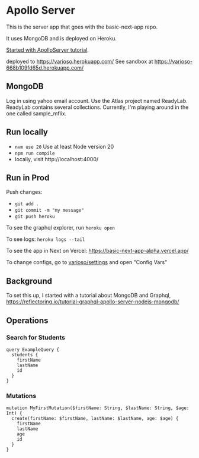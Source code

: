 # Apollo Server

This is the server app that goes with the basic-next-app repo.

It uses MongoDB and is deployed on Heroku.

[Started with ApolloServer tutorial](https://www.apollographql.com/docs/apollo-server/getting-started/).

deployed to https://varioso.herokuapp.com/
See sandbox at https://varioso-668b109fd65d.herokuapp.com/

## MongoDB

Log in using yahoo email account.
Use the Atlas project named ReadyLab.
ReadyLab contains several collections.
Currently, I'm playing around in the one called sample_mflix.

## Run locally

- `nvm use 20` Use at least Node version 20
- `npm run compile`
- locally, visit http://localhost:4000/

## Run in Prod

Push changes:

- `git add .`
- `git commit -m "my message"`
- `git push heroku`

To see the graphql explorer, run `heroku open`

To see logs: `heroku logs --tail`

To see the app in Next on Vercel: https://basic-next-app-alpha.vercel.app/

To change configs, go to [varioso/settings](https://dashboard.heroku.com/apps/varioso/settings) and open "Config Vars"

## Background

To set this up, I started with a tutorial about MongoDB and Graphql, https://reflectoring.io/tutorial-graphql-apollo-server-nodejs-mongodb/

## Operations

### Search for Students

```
query ExampleQuery {
  students {
    firstName
    lastName
    id
  }
}
```

### Mutations

```
mutation MyFirstMutation($firstName: String, $lastName: String, $age: Int) {
  create(firstName: $firstName, lastName: $lastName, age: $age) {
    firstName
    lastName
    age
    id
  }
}
```
